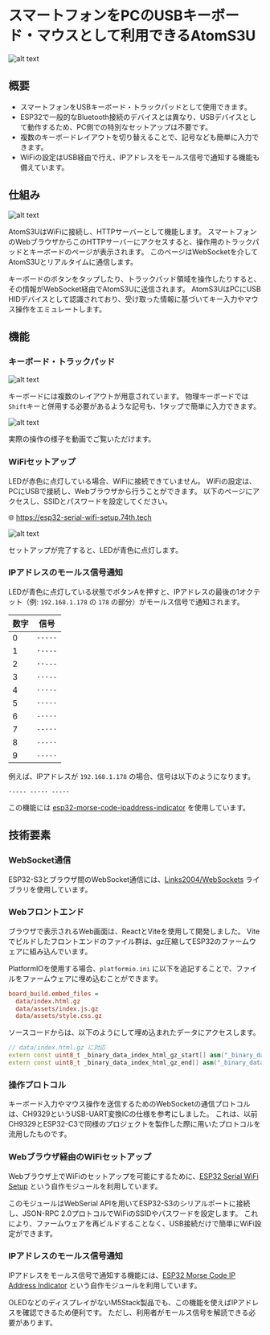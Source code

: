 # スマートフォンをPCのUSBキーボード・マウスとして利用できるAtomS3U

![alt text](docs/top.png)

## 概要

- スマートフォンをUSBキーボード・トラックパッドとして使用できます。
- ESP32で一般的なBluetooth接続のデバイスとは異なり、USBデバイスとして動作するため、PC側での特別なセットアップは不要です。
- 複数のキーボードレイアウトを切り替えることで、記号なども簡単に入力できます。
- WiFiの設定はUSB経由で行え、IPアドレスをモールス信号で通知する機能も備えています。

## 仕組み

![alt text](docs/architecture.drawio.svg)

AtomS3UはWiFiに接続し、HTTPサーバーとして機能します。
スマートフォンのWebブラウザからこのHTTPサーバーにアクセスすると、操作用のトラックパッドとキーボードのページが表示されます。
このページはWebSocketを介してAtomS3Uとリアルタイムに通信します。

キーボードのボタンをタップしたり、トラックパッド領域を操作したりすると、その情報がWebSocket経由でAtomS3Uに送信されます。
AtomS3UはPCにUSB HIDデバイスとして認識されており、受け取った情報に基づいてキー入力やマウス操作をエミュレートします。

## 機能

### キーボード・トラックパッド

![alt text](docs/mouse_keyboard_function.drawio.svg)

キーボードには複数のレイアウトが用意されています。
物理キーボードでは`Shift`キーと併用する必要があるような記号も、1タップで簡単に入力できます。

![alt text](docs/keyboard_layouts.drawio.svg)

実際の操作の様子を動画でご覧いただけます。

### WiFiセットアップ

LEDが赤色に点灯している場合、WiFiに接続できていません。
WiFiの設定は、PCにUSBで接続し、Webブラウザから行うことができます。
以下のページにアクセスし、SSIDとパスワードを設定してください。

🌐 https://esp32-serial-wifi-setup.74th.tech

![alt text](docs/web_serial_wifi_setup.png)

セットアップが完了すると、LEDが青色に点灯します。

### IPアドレスのモールス信号通知

LEDが青色に点灯している状態でボタンAを押すと、IPアドレスの最後の1オクテット（例: `192.168.1.178` の `178` の部分）がモールス信号で通知されます。

| 数字 | 信号  |
| ---- | ----- |
| 0    | `-----` |
| 1    | `·----` |
| 2    | `··---` |
| 3    | `···--` |
| 4    | `····-` |
| 5    | `·····` |
| 6    | `-····` |
| 7    | `--···` |
| 8    | `---··` |
| 9    | `----·` |

例えば、IPアドレスが `192.168.1.178` の場合、信号は以下のようになります。

```
·---- --··· ---··
```

この機能には [esp32-morse-code-ipaddress-indicator](https://github.com/74th/esp32-morse-code-ipaddress-indicator) を使用しています。

## 技術要素

### WebSocket通信

ESP32-S3とブラウザ間のWebSocket通信には、[Links2004/WebSockets](https://github.com/Links2004/arduinoWebSockets) ライブラリを使用しています。

### Webフロントエンド

ブラウザで表示されるWeb画面は、ReactとViteを使用して開発しました。
Viteでビルドしたフロントエンドのファイル群は、gz圧縮してESP32のファームウェアに組み込んでいます。

PlatformIOを使用する場合、`platformio.ini` に以下を追記することで、ファイルをファームウェアに埋め込むことができます。

```ini
board_build.embed_files =
  data/index.html.gz
  data/assets/index.js.gz
  data/assets/style.css.gz
```

ソースコードからは、以下のようにして埋め込まれたデータにアクセスします。

```cpp
// data/index.html.gz に対応
extern const uint8_t _binary_data_index_html_gz_start[] asm("_binary_data_index_html_gz_start");
extern const uint8_t _binary_data_index_html_gz_end[] asm("_binary_data_index_html_gz_end");
```

### 操作プロトコル

キーボード入力やマウス操作を送信するためのWebSocketの通信プロトコルは、CH9329というUSB-UART変換ICの仕様を参考にしました。
これは、以前CH9329とESP32-C3で同様のプロジェクトを製作した際に用いたプロトコルを流用したものです。

### Webブラウザ経由のWiFiセットアップ

Webブラウザ上でWiFiのセットアップを可能にするために、[ESP32 Serial WiFi Setup](https://github.com/74th/esp32-serial-wifi-setup) という自作モジュールを利用しています。

このモジュールはWebSerial APIを用いてESP32-S3のシリアルポートに接続し、JSON-RPC 2.0プロトコルでWiFiのSSIDやパスワードを設定します。
これにより、ファームウェアを再ビルドすることなく、USB接続だけで簡単にWiFi設定ができます。

### IPアドレスのモールス信号通知

IPアドレスをモールス信号で通知する機能には、[ESP32 Morse Code IP Address Indicator](https://github.com/74th/esp32-morse-code-ipaddress-indicator) という自作モジュールを利用しています。

OLEDなどのディスプレイがないM5Stack製品でも、この機能を使えばIPアドレスを確認できるため便利です。
ただし、利用者がモールス信号を解読できる必要があります。
